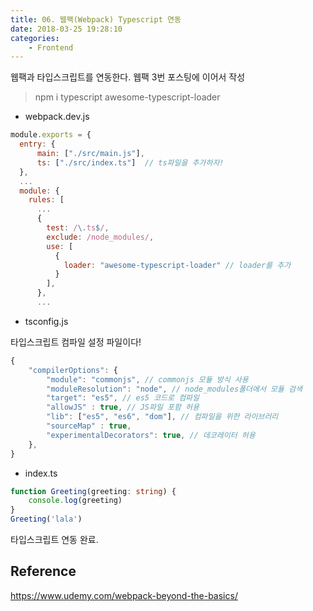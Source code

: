 ```yaml
---
title: 06. 웹팩(Webpack) Typescript 연동
date: 2018-03-25 19:28:10
categories:
    - Frontend
---
```


웹팩과 타입스크립트를 연동한다. 웹팩 3번 포스팅에 이어서 작성

> npm i typescript awesome-typescript-loader

- webpack.dev.js

````javascript
module.exports = {
  entry: {
      main: ["./src/main.js"],
      ts: ["./src/index.ts"]  // ts파일을 추가하자!
  },
  ...
  module: {
    rules: [
      ...
      {
        test: /\.ts$/,
        exclude: /node_modules/,
        use: [
          {
            loader: "awesome-typescript-loader" // loader를 추가
          }
        ],
      },
      ...      
````

- tsconfig.js

타입스크립트 컴파일 설정 파일이다!

````javascript
{
    "compilerOptions": {
        "module": "commonjs", // commonjs 모듈 방식 사용
        "moduleResolution": "node", // node_modules폴더에서 모듈 검색
        "target": "es5", // es5 코드로 컴파일
        "allowJS" : true, // JS파일 포함 허용
        "lib": ["es5", "es6", "dom"], // 컴파일을 위한 라이브러리
        "sourceMap" : true, 
        "experimentalDecorators": true, // 데코레이터 허용
    },
}
````

- index.ts

````typescript
function Greeting(greeting: string) {
    console.log(greeting)
}
Greeting('lala')
````

타입스크립트 연동 완료.

## Reference

https://www.udemy.com/webpack-beyond-the-basics/